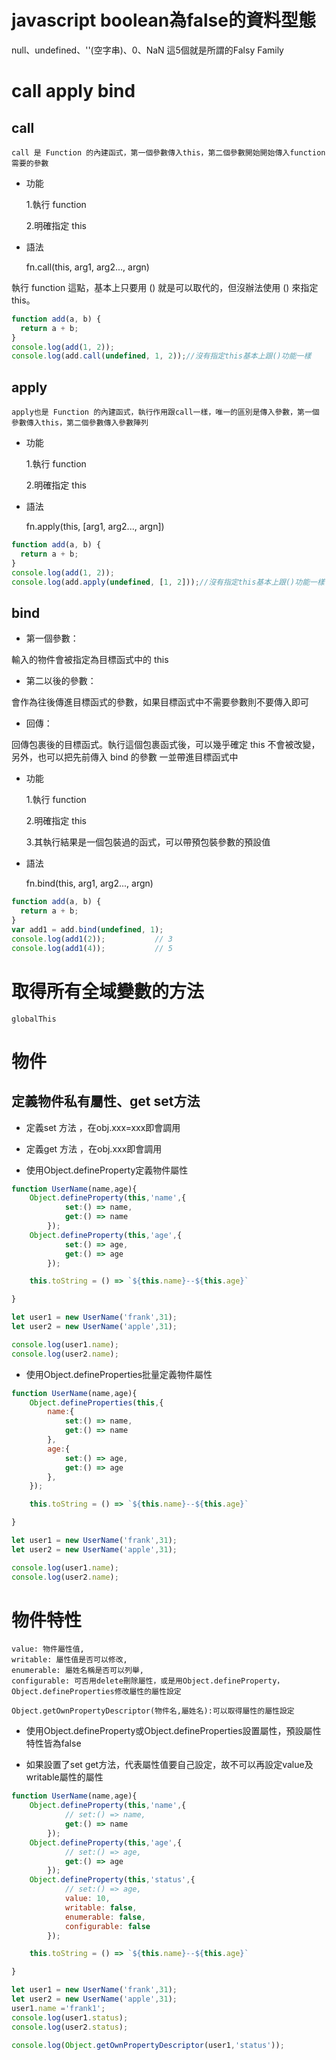 #   javascript boolean為false的資料型態

null、undefined、''(空字串)、0、NaN 這5個就是所謂的Falsy Family

# call  apply   bind

##  call

    call 是 Function 的內建函式，第一個參數傳入this，第二個參數開始開始傳入function需要的參數

* 功能

    1.執行 function

    2.明確指定 this

* 語法

    fn.call(this, arg1, arg2..., argn)

執行 function 這點，基本上只要用 () 就是可以取代的，但沒辦法使用 () 來指定 this。

```javascript
function add(a, b) {
  return a + b;
}
console.log(add(1, 2));	
console.log(add.call(undefined, 1, 2));//沒有指定this基本上跟()功能一樣
```

##  apply

    apply也是 Function 的內建函式，執行作用跟call一樣，唯一的區別是傳入參數，第一個參數傳入this，第二個參數傳入參數陣列
    
* 功能

    1.執行 function

    2.明確指定 this

* 語法

    fn.apply(this, [arg1, arg2..., argn])

```javascript
function add(a, b) {
  return a + b;
}
console.log(add(1, 2));	
console.log(add.apply(undefined, [1, 2]));//沒有指定this基本上跟()功能一樣
```

##  bind

* 第一個參數：

輸入的物件會被指定為目標函式中的 this

* 第二以後的參數：

會作為往後傳進目標函式的參數，如果目標函式中不需要參數則不要傳入即可

* 回傳：

回傳包裹後的目標函式。執行這個包裹函式後，可以幾乎確定 this 不會被改變，另外，也可以把先前傳入 bind 的參數 一並帶進目標函式中

* 功能

    1.執行 function

    2.明確指定 this

    3.其執行結果是一個包裝過的函式，可以帶預包裝參數的預設值

* 語法

    fn.bind(this, arg1, arg2..., argn)

```javascript
function add(a, b) {
  return a + b;
}
var add1 = add.bind(undefined, 1);
console.log(add1(2));			// 3
console.log(add1(4));			// 5
```

#   取得所有全域變數的方法
```
globalThis
```

#   物件

##  定義物件私有屬性、get set方法

*   定義set 方法 ，在obj.xxx=xxx即會調用
*   定義get 方法 ，在obj.xxx即會調用

*   使用Object.defineProperty定義物件屬性

```javascript
function UserName(name,age){
    Object.defineProperty(this,'name',{
            set:() => name,
            get:() => name
        });
    Object.defineProperty(this,'age',{
            set:() => age,
            get:() => age
        });

    this.toString = () => `${this.name}--${this.age}`

}

let user1 = new UserName('frank',31);
let user2 = new UserName('apple',31);

console.log(user1.name);
console.log(user2.name);
```


*   使用Object.defineProperties批量定義物件屬性


```javascript
function UserName(name,age){
    Object.defineProperties(this,{
        name:{
            set:() => name,
            get:() => name
        },
        age:{
            set:() => age,
            get:() => age
        },
    });

    this.toString = () => `${this.name}--${this.age}`

}

let user1 = new UserName('frank',31);
let user2 = new UserName('apple',31);

console.log(user1.name);
console.log(user2.name);
```

# 物件特性

    value: 物件屬性值,
    writable: 屬性值是否可以修改,
    enumerable: 屬姓名稱是否可以列舉,
    configurable: 可否用delete刪除屬性，或是用Object.defineProperty，Object.defineProperties修改屬性的屬性設定

    Object.getOwnPropertyDescriptor(物件名,屬姓名):可以取得屬性的屬性設定

*   使用Object.defineProperty或Object.defineProperties設置屬性，預設屬性特性皆為false

*   如果設置了set get方法，代表屬性值要自己設定，故不可以再設定value及writable屬性的屬性

```javascript
function UserName(name,age){
    Object.defineProperty(this,'name',{
            // set:() => name,
            get:() => name
        });
    Object.defineProperty(this,'age',{
            // set:() => age,
            get:() => age
        });
    Object.defineProperty(this,'status',{
            // set:() => age,
            value: 10,
            writable: false,
            enumerable: false,
            configurable: false
        });

    this.toString = () => `${this.name}--${this.age}`

}

let user1 = new UserName('frank',31);
let user2 = new UserName('apple',31);
user1.name ='frank1';
console.log(user1.status);
console.log(user2.status);

console.log(Object.getOwnPropertyDescriptor(user1,'status'));
```